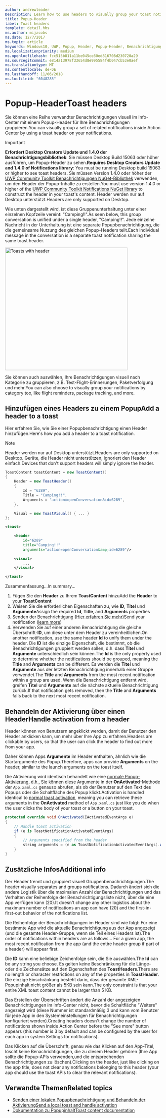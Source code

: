 ```yaml
---
author: andrewleader
Description: Learn how to use headers to visually group your toast notifications in Action Center.
title: Popup-Header
label: Toast headers
template: detail.hbs
ms.author: mijacobs
ms.date: 12/7/2017
ms.topic: article
keywords: Windows10, UWP, Popup, Header, Popup-Header, Benachrichtigungen, Gruppen-Popups, Info-Center
ms.localizationpriority: medium
ms.openlocfilehash: fcc515b811a11be045ce80ed816708d230720a29
ms.sourcegitcommit: e814a13978f33654d8e995584f4b047cb53e0aef
ms.translationtype: MT
ms.contentlocale: de-DE
ms.lasthandoff: 11/06/2018
ms.locfileid: "6048285"
---
```

# <a name="toast-headers"></a><span data-ttu-id="38185-103">Popup-Header</span><span class="sxs-lookup"><span data-stu-id="38185-103">Toast headers</span></span>

<span data-ttu-id="38185-104">Sie können eine Reihe verwandter Benachrichtigungen visuell im Info-Center mit einem Popup-Header für Ihre Benachrichtigungen gruppieren.</span><span class="sxs-lookup"><span data-stu-id="38185-104">You can visually group a set of related notifications inside Action Center by using a toast header on your notifications.</span></span>

> [!IMPORTANT]
> <span data-ttu-id="38185-105">**Erfordert Desktop Creators Update und 1.4.0 der Benachrichtigungsbibliothek**: Sie müssen Desktop Build 15063 oder höher ausführen, um Popup-Header zu sehen.</span><span class="sxs-lookup"><span data-stu-id="38185-105">**Requires Desktop Creators Update and 1.4.0 of Notifications library**: You must be running Desktop build 15063 or higher to see toast headers.</span></span> <span data-ttu-id="38185-106">Sie müssen Version 1.4.0 oder höher der [UWP Community Toolkit Benachrichtigungen NuGet-Bibliothek](https://www.nuget.org/packages/Microsoft.Toolkit.Uwp.Notifications/) verwenden, um den Header der Popup-Inhalte zu erstellen.</span><span class="sxs-lookup"><span data-stu-id="38185-106">You must use version 1.4.0 or higher of the [UWP Community Toolkit Notifications NuGet library](https://www.nuget.org/packages/Microsoft.Toolkit.Uwp.Notifications/) to construct the header in your toast's content.</span></span> <span data-ttu-id="38185-107">Header werden nur auf Desktop unterstützt.</span><span class="sxs-lookup"><span data-stu-id="38185-107">Headers are only supported on Desktop.</span></span>

<span data-ttu-id="38185-108">Wie unten dargestellt wird, ist diese Gruppenunterhaltung unter einer einzelnen Kopfzeile vereint: "Camping!!".</span><span class="sxs-lookup"><span data-stu-id="38185-108">As seen below, this group conversation is unified under a single header, "Camping!!".</span></span> <span data-ttu-id="38185-109">Jede einzelne Nachricht in der Unterhaltung ist eine separate Popupbenachrichtigung, die die gemeinsame Nutzung des gleichen Popup-Headers teilt.</span><span class="sxs-lookup"><span data-stu-id="38185-109">Each individual message in the conversation is a separate toast notification sharing the same toast header.</span></span>

<img alt="Toasts with header" src="images/toast-headers-action-center.png" width="396"/>

<span data-ttu-id="38185-110">Sie können auch auswählen, Ihre Benachrichtigungen visuell nach Kategorie zu gruppieren, z.B. Test-Flight-Erinnerungen, Paketverfolgung und mehr.</span><span class="sxs-lookup"><span data-stu-id="38185-110">You can also choose to visually group your notifications by category too, like flight reminders, package tracking, and more.</span></span>

## <a name="add-a-header-to-a-toast"></a><span data-ttu-id="38185-111">Hinzufügen eines Headers zu einem Popup</span><span class="sxs-lookup"><span data-stu-id="38185-111">Add a header to a toast</span></span>

<span data-ttu-id="38185-112">Hier erfahren Sie, wie Sie einer Popupbenachrichtigung einen Header hinzufügen.</span><span class="sxs-lookup"><span data-stu-id="38185-112">Here's how you add a header to a toast notification.</span></span>

> [!NOTE]
> <span data-ttu-id="38185-113">Header werden nur auf Desktop unterstützt.</span><span class="sxs-lookup"><span data-stu-id="38185-113">Headers are only supported on Desktop.</span></span> <span data-ttu-id="38185-114">Geräte, die Header nicht unterstützen, ignoriert den Header einfach.</span><span class="sxs-lookup"><span data-stu-id="38185-114">Devices that don't support headers will simply ignore the header.</span></span>

```csharp
ToastContent toastContent = new ToastContent()
{
    Header = new ToastHeader()
    {
        Id = "6289",
        Title = "Camping!!",
        Arguments = "action=openConversation&id=6289",
    },

    Visual = new ToastVisual() { ... }
};
```

```xml
<toast>

    <header
        id="6289"
        title="Camping!!"
        arguments="action=openConversation&amp;id=6289"/>

    <visual>
        ...
    </visual>

</toast>
```

<span data-ttu-id="38185-115">Zusammenfassung...</span><span class="sxs-lookup"><span data-stu-id="38185-115">In summary...</span></span>

1. <span data-ttu-id="38185-116">Fügen Sie den **Header** zu Ihrem **ToastContent** hinzu</span><span class="sxs-lookup"><span data-stu-id="38185-116">Add the **Header** to your **ToastContent**</span></span>
2. <span data-ttu-id="38185-117">Weisen Sie die erforderlichen Eigenschaften zu, wie **ID**, **Titel** und **Argumente**</span><span class="sxs-lookup"><span data-stu-id="38185-117">Assign the required **Id**, **Title**, and **Arguments** properties</span></span>
3. <span data-ttu-id="38185-118">Senden der Benachrichtigung ([Hier erfahren Sie mehr](send-local-toast.md))</span><span class="sxs-lookup"><span data-stu-id="38185-118">Send your notification ([learn more](send-local-toast.md))</span></span>
4. <span data-ttu-id="38185-119">Verwenden Sie auf einer anderen Benachrichtigung die gleiche Überschrift-**ID**, um diese unter dem Header zu vereinheitlichen.</span><span class="sxs-lookup"><span data-stu-id="38185-119">On another notification, use the same header **Id** to unify them under the header.</span></span> <span data-ttu-id="38185-120">Die **ID** ist die einzige Eigenschaft, die bestimmt, ob die Benachrichtigungen gruppiert werden sollen, d.h. dass **Titel** und **Argumente** unterschiedlich sein können.</span><span class="sxs-lookup"><span data-stu-id="38185-120">The **Id** is the only property used to determine whether the notifications should be grouped, meaning the **Title** and **Arguments** can be different.</span></span> <span data-ttu-id="38185-121">Es werden die **Titel** und **Argumente** aus der letzten Benachrichtigung innerhalb einer Gruppe verwendet.</span><span class="sxs-lookup"><span data-stu-id="38185-121">The **Title** and **Arguments** from the most recent notification within a group are used.</span></span> <span data-ttu-id="38185-122">Wenn die Benachrichtigung entfernt wird, greifen **Titel** und **Argumente** auf die nächste aktuelle Benachrichtigung zurück.</span><span class="sxs-lookup"><span data-stu-id="38185-122">If that notification gets removed, then the **Title** and **Arguments** falls back to the next most recent notification.</span></span>


## <a name="handle-activation-from-a-header"></a><span data-ttu-id="38185-123">Behandeln der Aktivierung über einen Header</span><span class="sxs-lookup"><span data-stu-id="38185-123">Handle activation from a header</span></span>

<span data-ttu-id="38185-124">Header können von Benutzern angeklickt werden, damit der Benutzer den Header anklicken kann, um mehr über Ihre App zu erfahren.</span><span class="sxs-lookup"><span data-stu-id="38185-124">Headers are clickable by users, so that the user can click the header to find out more from your app.</span></span>

<span data-ttu-id="38185-125">Daher können Apps **Argumente** im Header enthalten, ähnlich wie die Startargumente des Popup.</span><span class="sxs-lookup"><span data-stu-id="38185-125">Therefore, apps can provide **Arguments** on the header, similar to the launch arguments on the toast itself.</span></span>

<span data-ttu-id="38185-126">Die Aktivierung wird identisch behandelt wie eine [normale Popup-Aktivierung](send-local-toast.md#handling-activation-1), d.h., Sie können diese Argumente in der **OnActivated**-Methode der `App.xaml.cs` genauso abrufen, als ob der Benutzer auf den Text des Popups oder die Schaltfläche des Popup klickt.</span><span class="sxs-lookup"><span data-stu-id="38185-126">Activation is handled identical to [normal toast activation](send-local-toast.md#handling-activation-1), meaning you can retrieve these arguments in the **OnActivated** method of `App.xaml.cs` just like you do when the user clicks the body of your toast or a button on your toast.</span></span>

```csharp
protected override void OnActivated(IActivatedEventArgs e)
{
    // Handle toast activation
    if (e is ToastNotificationActivatedEventArgs)
    {
        // Arguments specified from the header
        string arguments = (e as ToastNotificationActivatedEventArgs).Argument;
    }
}
```


## <a name="additional-info"></a><span data-ttu-id="38185-127">Zusätzliche Infos</span><span class="sxs-lookup"><span data-stu-id="38185-127">Additional info</span></span>

<span data-ttu-id="38185-128">Der Header trennt und gruppiert visuell Gruppenbenachrichtigungen.</span><span class="sxs-lookup"><span data-stu-id="38185-128">The header visually separates and groups notifications.</span></span> <span data-ttu-id="38185-129">Dadurch ändert sich die andere Logistik über die maximalen Anzahl der Benachrichtigungen und das Verhalten der Reihenfolge der Benachrichtigungsliste nicht, über die eine App verfügen kann (20).</span><span class="sxs-lookup"><span data-stu-id="38185-129">It doesn't change any other logistics about the maximum number of notifications an app can have (20) and the first-in-first-out behavior of the notifications list.</span></span>

<span data-ttu-id="38185-130">Die Reihenfolge der Benachrichtigungen im Header sind wie folgt: Für eine bestimmte App wird die aktuelle Benachrichtigung aus der App angezeigt (und die gesamte Header-Gruppe, wenn sie Teil eines Headers ist).</span><span class="sxs-lookup"><span data-stu-id="38185-130">The order of notifications within headers are as follows... For a given app, the most recent notification from the app (and the entire header group if part of a header) will appear first.</span></span>

<span data-ttu-id="38185-131">Die **ID** kann eine beliebige Zeichenfolge sein, die Sie auswählen.</span><span class="sxs-lookup"><span data-stu-id="38185-131">The **Id** can be any string you choose.</span></span> <span data-ttu-id="38185-132">Es gelten keine Beschränkung für die Länge- oder die Zeichensätze auf den Eigenschaften des **ToastHeaders**.</span><span class="sxs-lookup"><span data-stu-id="38185-132">There are no length or character restrictions on any of the properties in **ToastHeader**.</span></span> <span data-ttu-id="38185-133">Die einzige Einschränkung besteht darin, dass der gesamte XML-Popupinhalt nicht größer als 5KB sein kann.</span><span class="sxs-lookup"><span data-stu-id="38185-133">The only constraint is that your entire XML toast content cannot be larger than 5 KB.</span></span>

<span data-ttu-id="38185-134">Das Erstellen der Überschriften ändert die Anzahl der angezeigten Benachrichtigungen im Info-Center nicht, bevor die Schaltfläche "Weitere" angezeigt wird (diese Nummer ist standardmäßig 3 und kann vom Benutzer für jede App in den Systemeinstellungen für Benachrichtigungen konfiguriert werden).</span><span class="sxs-lookup"><span data-stu-id="38185-134">Creating headers doesn't change the number of notifications shown inside Action Center before the "See more" button appears (this number is 3 by default and can be configured by the user for each app in system Settings for notifications).</span></span>

<span data-ttu-id="38185-135">Das Klicken auf die Überschrift, genau wie das Klicken auf den App-Titel, löscht keine Benachrichtigungen, die zu diesem Header gehören (Ihre App sollte die Popup-APIs verwenden,und die entsprechenden Benachrichtigungen zu löschen).</span><span class="sxs-lookup"><span data-stu-id="38185-135">Clicking on the header, just like clicking on the app title, does not clear any notifications belonging to this header (your app should use the toast APIs to clear the relevant notifications).</span></span>


## <a name="related-topics"></a><span data-ttu-id="38185-136">Verwandte Themen</span><span class="sxs-lookup"><span data-stu-id="38185-136">Related topics</span></span>

- [<span data-ttu-id="38185-137">Senden einer lokalen Popupbenachrichtigung und Behandeln der Aktivierung</span><span class="sxs-lookup"><span data-stu-id="38185-137">Send a local toast and handle activation</span></span>](send-local-toast.md)
- [<span data-ttu-id="38185-138">Dokumentation zu Popupinhalt</span><span class="sxs-lookup"><span data-stu-id="38185-138">Toast content documentation</span></span>](adaptive-interactive-toasts.md)